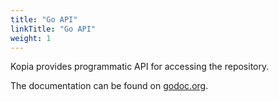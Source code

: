 ```yaml
---
title: "Go API"
linkTitle: "Go API"
weight: 1
---
```


Kopia provides programmatic API for accessing the repository. 

The documentation can be found on [godoc.org](https://godoc.org/github.com/chanhpng/vbe/repo).
